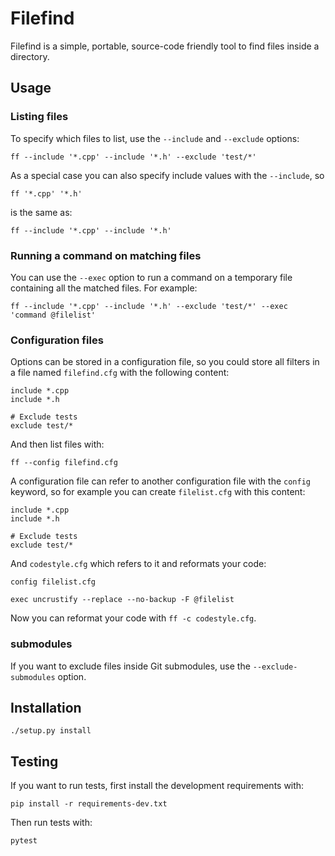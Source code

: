 # Filefind

Filefind is a simple, portable, source-code friendly tool to find files inside
a directory.

## Usage

### Listing files

To specify which files to list, use the `--include` and `--exclude` options:

    ff --include '*.cpp' --include '*.h' --exclude 'test/*'

As a special case you can also specify include values with the `--include`, so

    ff '*.cpp' '*.h'

is the same as:

    ff --include '*.cpp' --include '*.h'

### Running a command on matching files

You can use the `--exec` option to run a command on a temporary file containing
all the matched files. For example:

    ff --include '*.cpp' --include '*.h' --exclude 'test/*' --exec 'command @filelist'

### Configuration files

Options can be stored in a configuration file, so you could store all filters
in a file named `filefind.cfg` with the following content:

```
include *.cpp
include *.h

# Exclude tests
exclude test/*
```

And then list files with:

    ff --config filefind.cfg

A configuration file can refer to another configuration file with the `config`
keyword, so for example you can create `filelist.cfg` with this content:

```
include *.cpp
include *.h

# Exclude tests
exclude test/*
```

And `codestyle.cfg` which refers to it and reformats your code:

```
config filelist.cfg

exec uncrustify --replace --no-backup -F @filelist
```

Now you can reformat your code with `ff -c codestyle.cfg`.

### submodules

If you want to exclude files inside Git submodules, use the
`--exclude-submodules` option.

## Installation

    ./setup.py install

## Testing

If you want to run tests, first install the development requirements with:

    pip install -r requirements-dev.txt

Then run tests with:

    pytest
